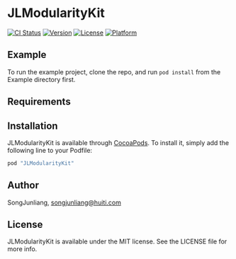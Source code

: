 # JLModularityKit

[![CI Status](http://img.shields.io/travis/SongJunliang/JLModularityKit.svg?style=flat)](https://travis-ci.org/SongJunliang/JLModularityKit)
[![Version](https://img.shields.io/cocoapods/v/JLModularityKit.svg?style=flat)](http://cocoapods.org/pods/JLModularityKit)
[![License](https://img.shields.io/cocoapods/l/JLModularityKit.svg?style=flat)](http://cocoapods.org/pods/JLModularityKit)
[![Platform](https://img.shields.io/cocoapods/p/JLModularityKit.svg?style=flat)](http://cocoapods.org/pods/JLModularityKit)

## Example

To run the example project, clone the repo, and run `pod install` from the Example directory first.

## Requirements

## Installation

JLModularityKit is available through [CocoaPods](http://cocoapods.org). To install
it, simply add the following line to your Podfile:

```ruby
pod "JLModularityKit"
```

## Author

SongJunliang, songjunliang@huiti.com

## License

JLModularityKit is available under the MIT license. See the LICENSE file for more info.
